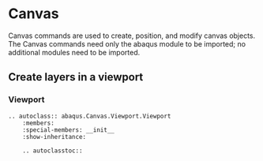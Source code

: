 # Canvas

Canvas commands are used to create, position, and modify canvas objects. The Canvas commands need only the abaqus module to be imported; no additional modules need to be imported.

## Create layers in a viewport

### Viewport

```{eval-rst}
.. autoclass:: abaqus.Canvas.Viewport.Viewport
    :members:
    :special-members: __init__
    :show-inheritance:

    .. autoclasstoc::

```
